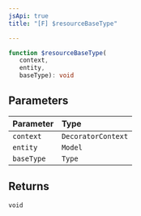 ```yaml
---
jsApi: true
title: "[F] $resourceBaseType"

---
```

```ts
function $resourceBaseType(
   context, 
   entity, 
   baseType): void
```

## Parameters

| Parameter | Type |
| :------ | :------ |
| `context` | `DecoratorContext` |
| `entity` | `Model` |
| `baseType` | `Type` |

## Returns

`void`
